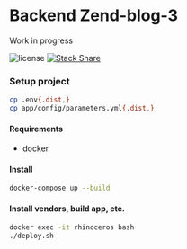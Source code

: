 Backend Zend-blog-3
===================

Work in progress

![license](https://img.shields.io/github/license/morontt/zend-blog-3-backend)
[![Stack Share](http://img.shields.io/badge/tech-stack-0690fa.svg?style=flat)](http://stackshare.io/morontt/zend-blog-3-backend)

### Setup project

```sh
cp .env{.dist,}
cp app/config/parameters.yml{.dist,}
```

#### Requirements

- docker

#### Install

```sh
docker-compose up --build
```

#### Install vendors, build app, etc.

```sh
docker exec -it rhinoceros bash
./deploy.sh
```
